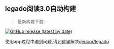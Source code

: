 ## legado阅读3.0自动构建


> 最新构建下载:

[![GitHub release (latest by date)](https://img.shields.io/github/v/release/shidahuilang/legado?style=for-the-badge&label=固阅读.legado下载)](https://github.com/shidahuilang/legado/releases)



使用app过程中遇到问题,请到这里解决[gedoor/legado](https://github.com/gedoor/legado/issues)

